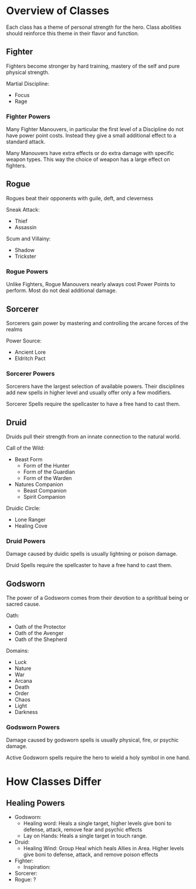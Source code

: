 # Overview of Classes
Each class has a theme of personal strength for the hero.
Class abolities should reinforce this theme in their flavor and function.

## Fighter
Fighters become stronger by hard training, mastery of the self and pure physical strength.

Martial Discipline:
* Focus
* Rage

### Fighter Powers
Many Fighter Manouvers, in particular the first level of a Discipline do not have power point costs.
Instead they give a small additional effect to a standard attack.

Many Manouvers have extra effects or do extra damage with specific weapon types.
This way the choice of weapon has a large effect on fighters.

## Rogue
Rogues beat their opponents with guile, deft, and cleverness

Sneak Attack:
* Thief
* Assassin
  
Scum and Villainy:
* Shadow
* Trickster

### Rogue Powers
Unlike Fighters, Rogue Manouvers nearly always cost Power Points to perform.
Most do not deal additional damage.

## Sorcerer
Sorcerers gain power by mastering and controlling the arcane forces of the realms

Power Source:
* Ancient Lore
* Eldritch Pact

### Sorcerer Powers
Sorcerers have the largest selection of available powers.
Their disciplines add new spells in higher level and usually offer only a few modifiers.

Sorcerer Spells require the spellcaster to have a free hand to cast them.

## Druid
Druids pull their strength from an innate connection to the natural world.

Call of the Wild:
* Beast Form
  * Form of the Hunter
  * Form of the Guardian
  * Form of the Warden
* Natures Companion
  * Beast Companion
  * Spirit Companion

Druidic Circle:
* Lone Ranger
* Healing Cove

### Druid Powers
Damage caused by duidic spells is usually lightning or poison damage.

Druid Spells require the spellcaster to have a free hand to cast them.

## Godsworn
The power of a Godsworn comes from their devotion to a sprititual being or sacred cause.

Oath:
* Oath of the Protector
* Oath of the Avenger
* Oath of the Shepherd

Domains:
* Luck
* Nature
* War
* Arcana
* Death
* Order
* Chaos
* Light
* Darkness

### Godsworn Powers
Damage caused by godsworn spells is usually physical, fire, or psychic damage.

Active Godsworn spells require the hero to wield a holy symbol in one hand.

# How Classes Differ

## Healing Powers

* Godsworn: 
  * Healing word: Heals a single target, higher levels give boni to defense, attack, remove fear and psychic effects
  * Lay on Hands: Heals a single target in touch range.
* Druid: 
  * Healing Wind: Group Heal which heals Allies in Area. Higher levels give boni to defense, attack, and remove poison effects
* Fighter:
  * Inspiration: 
* Sorcerer: 
* Rogue: ?
